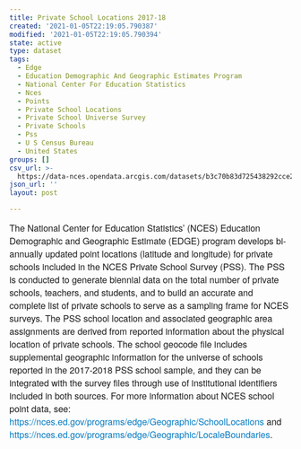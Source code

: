 ```yaml
---
title: Private School Locations 2017-18
created: '2021-01-05T22:19:05.790387'
modified: '2021-01-05T22:19:05.790394'
state: active
type: dataset
tags:
  - Edge
  - Education Demographic And Geographic Estimates Program
  - National Center For Education Statistics
  - Nces
  - Points
  - Private School Locations
  - Private School Universe Survey
  - Private Schools
  - Pss
  - U S Census Bureau
  - United States
groups: []
csv_url: >-
  https://data-nces.opendata.arcgis.com/datasets/b3c70b83d725438292cce259a0fc1d08_0.csv?outSR=%7B%22latestWkid%22%3A4326%2C%22wkid%22%3A4326%7D
json_url: ''
layout: post

---
```

<div style='text-align:Left;'><p><span style='font-family: &quot;Avenir Next W01&quot;, &quot;Avenir Next W00&quot;, &quot;Avenir Next&quot;, Avenir, &quot;Helvetica Neue&quot;, sans-serif; font-size: 16px;'>The National Center for Education Statistics’ (NCES) Education Demographic and Geographic Estimate (EDGE) program develops bi-annually updated point locations (latitude and longitude) for private schools included in the NCES Private School Survey (PSS). The PSS is conducted to generate biennial data on the total number of private schools, teachers, and students, and to build an accurate and complete list of private schools to serve as a sampling frame for NCES surveys. The PSS school location and associated geographic area assignments are derived from reported information about the physical location of private schools. The school geocode file includes supplemental geographic information for the universe of schools reported in the 2017-2018 PSS school sample, and they can be integrated with the survey files through use of institutional identifiers included in both sources. For more information about NCES school point data, see: </span><a href='https://nces.ed.gov/programs/edge/Geographic/SchoolLocations' rel='nofollow ugc' style='color: rgb(0, 121, 193); text-decoration-line: none; font-family: &quot;Avenir Next W01&quot;, &quot;Avenir Next W00&quot;, &quot;Avenir Next&quot;, Avenir, &quot;Helvetica Neue&quot;, sans-serif; font-size: 16px;' target='_blank'>https://nces.ed.gov/programs/edge/Geographic/SchoolLocations</a><span style='font-family: &quot;Avenir Next W01&quot;, &quot;Avenir Next W00&quot;, &quot;Avenir Next&quot;, Avenir, &quot;Helvetica Neue&quot;, sans-serif; font-size: 16px;'> and </span><a href='https://nces.ed.gov/programs/edge/Geographic/LocaleBoundaries' rel='nofollow ugc' style='color: rgb(0, 121, 193); text-decoration-line: none; font-family: &quot;Avenir Next W01&quot;, &quot;Avenir Next W00&quot;, &quot;Avenir Next&quot;, Avenir, &quot;Helvetica Neue&quot;, sans-serif; font-size: 16px;' target='_blank'>https://nces.ed.gov/programs/edge/Geographic/LocaleBoundaries</a><span style='font-family: &quot;Avenir Next W01&quot;, &quot;Avenir Next W00&quot;, &quot;Avenir Next&quot;, Avenir, &quot;Helvetica Neue&quot;, sans-serif; font-size: 16px;'>.</span><br /></p></div>
